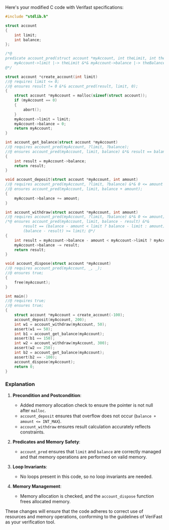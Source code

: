 Here's your modified C code with Verifast specifications:

```c
#include "stdlib.h"

struct account
{
    int limit;
    int balance;
};

/*@
predicate account_pred(struct account *myAccount, int theLimit, int theBalance) =
    myAccount->limit |-> theLimit &*& myAccount->balance |-> theBalance;
@*/

struct account *create_account(int limit)
//@ requires limit <= 0;
//@ ensures result != 0 &*& account_pred(result, limit, 0);
{
    struct account *myAccount = malloc(sizeof(struct account));
    if (myAccount == 0)
    {
        abort();
    }
    myAccount->limit = limit;
    myAccount->balance = 0;
    return myAccount;
}

int account_get_balance(struct account *myAccount)
//@ requires account_pred(myAccount, ?limit, ?balance);
//@ ensures account_pred(myAccount, limit, balance) &*& result == balance;
{
    int result = myAccount->balance;
    return result;
}

void account_deposit(struct account *myAccount, int amount)
//@ requires account_pred(myAccount, ?limit, ?balance) &*& 0 <= amount &*& balance + amount <= INT_MAX;
//@ ensures account_pred(myAccount, limit, balance + amount);
{
    myAccount->balance += amount;
}

int account_withdraw(struct account *myAccount, int amount)
//@ requires account_pred(myAccount, ?limit, ?balance) &*& 0 <= amount;
/*@ ensures account_pred(myAccount, limit, balance - result) &*&
        result == (balance - amount < limit ? balance - limit : amount) &*&
        (balance - result) >= limit; @*/
{
    int result = myAccount->balance - amount < myAccount->limit ? myAccount->balance - myAccount->limit : amount;
    myAccount->balance -= result;
    return result;
}

void account_dispose(struct account *myAccount)
//@ requires account_pred(myAccount, _, _);
//@ ensures true;
{
    free(myAccount);
}

int main()
//@ requires true;
//@ ensures true;
{
    struct account *myAccount = create_account(-100);
    account_deposit(myAccount, 200);
    int w1 = account_withdraw(myAccount, 50);
    assert(w1 == 50);
    int b1 = account_get_balance(myAccount);
    assert(b1 == 150);
    int w2 = account_withdraw(myAccount, 300);
    assert(w2 == 250);
    int b2 = account_get_balance(myAccount);
    assert(b2 == -100);
    account_dispose(myAccount);
    return 0;
}
```

### Explanation

1. **Precondition and Postcondition**: 
   - Added memory allocation check to ensure the pointer is not null after `malloc`.
   - `account_deposit` ensures that overflow does not occur (`balance + amount <= INT_MAX`).
   - `account_withdraw` ensures result calculation accurately reflects constraints.

2. **Predicates and Memory Safety**: 
   - `account_pred` ensures that `limit` and `balance` are correctly managed and that memory operations are performed on valid memory.

3. **Loop Invariants**:
   - No loops present in this code, so no loop invariants are needed.

4. **Memory Management**:
   - Memory allocation is checked, and the `account_dispose` function frees allocated memory.
  
These changes will ensure that the code adheres to correct use of resources and memory operations, conforming to the guidelines of VeriFast as your verification tool.
